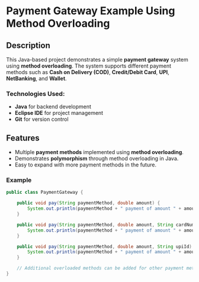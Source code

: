 # Payment Gateway Example Using Method Overloading

## Description
This Java-based project demonstrates a simple **payment gateway** system using **method overloading**. The system supports different payment methods such as **Cash on Delivery (COD)**, **Credit/Debit Card**, **UPI**, **NetBanking**, and **Wallet**.

### Technologies Used:
- **Java** for backend development
- **Eclipse IDE** for project management
- **Git** for version control

## Features
- Multiple **payment methods** implemented using **method overloading**.
- Demonstrates **polymorphism** through method overloading in Java.
- Easy to expand with more payment methods in the future.

### Example

```java
public class PaymentGateway {

    public void pay(String paymentMethod, double amount) {
        System.out.println(paymentMethod + " payment of amount " + amount + " is successful.");
    }

    public void pay(String paymentMethod, double amount, String cardNumber) {
        System.out.println(paymentMethod + " payment of amount " + amount + " using card number " + cardNumber + " is successful.");
    }

    public void pay(String paymentMethod, double amount, String upiId) {
        System.out.println(paymentMethod + " payment of amount " + amount + " using UPI ID " + upiId + " is successful.");
    }

    // Additional overloaded methods can be added for other payment methods like Wallet, NetBanking, etc.
}

